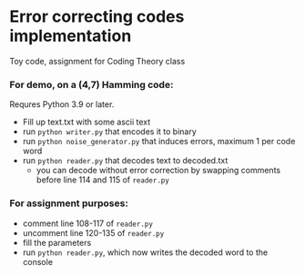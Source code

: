 # Error correcting codes implementation
Toy code, assignment for Coding Theory class

### For demo, on a (4,7) Hamming code:
Requres Python 3.9 or later.
  - Fill up text.txt with some ascii text
  - run `python writer.py` that encodes it to binary
  - run `python noise_generator.py` that induces errors, maximum 1 per code word
  - run `python reader.py` that decodes text to decoded.txt
      - you can decode without error correction by swapping comments before line 114 and 115 of `reader.py`

### For assignment purposes:
  - comment line 108-117 of `reader.py`
  - uncomment line 120-135 of `reader.py`
  - fill the parameters
  - run `python reader.py`, which now writes the decoded word to the console